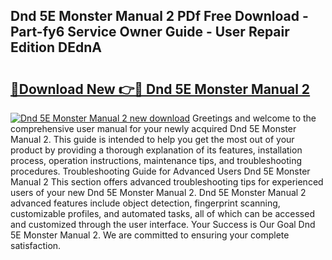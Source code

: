 ## Dnd 5E Monster Manual 2 PDf Free Download - Part-fy6 Service Owner Guide - User Repair Edition DEdnA

# <h2><a href="http://bc27443.oget.top/?id=Dnd+5E+Monster+Manual+2">🔗Download New 👉🔴 Dnd 5E Monster Manual 2</a></h2>

[![Dnd 5E Monster Manual 2 new download](https://i.imgur.com/5g1atiW.png)](http://bc27443.oget.top/?id=Dnd+5E+Monster+Manual+2)
Greetings and welcome to the comprehensive user manual for your newly acquired Dnd 5E Monster Manual 2. This guide is intended to help you get the most out of your product by providing a thorough explanation of its features, installation process, operation instructions, maintenance tips, and troubleshooting procedures. Troubleshooting Guide for Advanced Users Dnd 5E Monster Manual 2 This section offers advanced troubleshooting tips for experienced users of your new Dnd 5E Monster Manual 2. Dnd 5E Monster Manual 2 advanced features include object detection, fingerprint scanning, customizable profiles, and automated tasks, all of which can be accessed and customized through the user interface. Your Success is Our Goal Dnd 5E Monster Manual 2. We are committed to ensuring your complete satisfaction.

